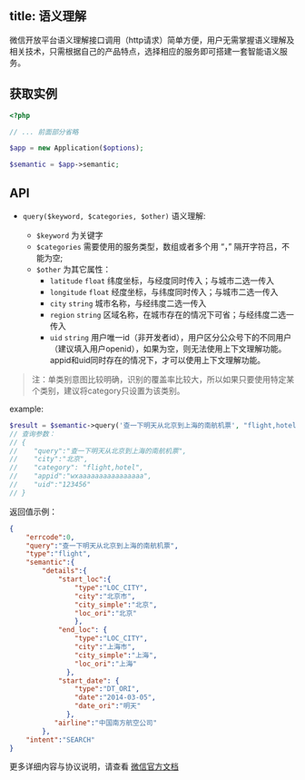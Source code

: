 title: 语义理解
---

微信开放平台语义理解接口调用（http请求）简单方便，用户无需掌握语义理解及相关技术，只需根据自己的产品特点，选择相应的服务即可搭建一套智能语义服务。

## 获取实例

```php
<?php

// ... 前面部分省略

$app = new Application($options);

$semantic = $app->semantic;
```

## API

+ `query($keyword, $categories, $other)` 语义理解:

  + `$keyword` 为关键字
  + `$categories` 需要使用的服务类型，数组或者多个用 “，” 隔开字符吕，不能为空;
  + `$other` 为其它属性：
    + `latitude`  `float`  纬度坐标，与经度同时传入；与城市二选一传入
    + `longitude`  `float`  经度坐标，与纬度同时传入；与城市二选一传入
    + `city`   `string`  城市名称，与经纬度二选一传入
    + `region` `string`  区域名称，在城市存在的情况下可省；与经纬度二选一传入
    + `uid`  `string` 用户唯一id（非开发者id），用户区分公众号下的不同用户（建议填入用户openid），如果为空，则无法使用上下文理解功能。appid和uid同时存在的情况下，才可以使用上下文理解功能。

> 注：单类别意图比较明确，识别的覆盖率比较大，所以如果只要使用特定某个类别，建议将category只设置为该类别。

example:

```php
$result = $semantic->query('查一下明天从北京到上海的南航机票', "flight,hotel", array('city' => '北京', 'uid' => '123456'));
// 查询参数：
// {
//    "query":"查一下明天从北京到上海的南航机票",
//    "city":"北京",
//    "category": "flight,hotel",
//    "appid":"wxaaaaaaaaaaaaaaaa",
//    "uid":"123456"
// }
```
返回值示例：

```json
{
    "errcode":0,
    "query":"查一下明天从北京到上海的南航机票",
    "type":"flight",
    "semantic":{
        "details":{
            "start_loc":{
                "type":"LOC_CITY",
                "city":"北京市",
                "city_simple":"北京",
                "loc_ori":"北京"
                },
            "end_loc": {
                "type":"LOC_CITY",
                "city":"上海市",
                "city_simple":"上海",
                "loc_ori":"上海"
              },
            "start_date": {
                "type":"DT_ORI",
                "date":"2014-03-05",
                "date_ori":"明天"
              },
           "airline":"中国南方航空公司"
        },
    "intent":"SEARCH"
}
```

更多详细内容与协议说明，请查看 [微信官方文档](http://mp.weixin.qq.com/wiki/)